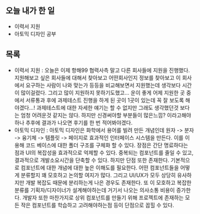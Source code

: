 ## 오늘 내가 한 일
- 이력서 지원
- 아토믹 디자인 공부

## 목록
- 이력서 지원 : 오늘은 이제 항해99 협력사측 말고 다른 회사들에 지원을 진행했다. 지원해보고 싶은 회사들에 대해서 찾아보고 어떤회사인지 정보를 찾아보고 이 회사에서 요구하는 사람이 나와 맞는가 등등을 비교해보면서 지원했는데 생각보다 시간이 많이걸렸다. 그리고 많이 지원하지 못하기도했고... 운이 좋게 어제 지원한 곳 중에서 서류통과 후에 과제테스트 진행을 하게 된 곳이 1곳이 있는데 꼭 잘 보도록 해야겠다...! 과제테스트에 대한 자세한 얘기는 할 수 없지만 그래도 생각했던것 보다는 엄청 어려운것 같지는 않다. 하지만 신경써야할 부분들이 많은느낌? 이라고해야하나 추후에 결과가 나오면 후기를 한 번 적어봐야겠다.
- 아토믹 디자인 : 아토믹 디자인은 화학에서 용어를 빌려 만든 개념인데 원자 -> 분자 -> 융기체 -> 템플릿 -> 페이지로 효과적인 인터페이스 시스템을 만든다. 이를 이용해 코드 베이스에 대한 폴더 구조를 구체화 할 수 있다. 장점은 간단 명료하다는 점과 UI의 복잡성을 효과적으로 억제할 수 있다. 중복되는 컴포넌트를 줄일 수 있고, 결과적으로 개발소요시간을 단축할 수 있다. 하지만 단점 또한 존재한다. 기본적으로 컴포넌트에 대한 개념에 대한 높은 이해도를 필요한다. 어떤 컴포넌트들을 어떻게 분류할지 꽤 모호하고 논의할 여지가 많다. 그리고 UI/UX가 모두 상당히 유사하지만 개발 복잡도 때문에 분리하는게 나은 경우도 존재한다. 또 이 모호하고 복잡한 분류를 기획자/디자이너가 설계해야하는데 거기서 나오는 의사소통 비용이 증가한다. 개발자 또한 마찬가지로 상위 컴포넌트를 만들기 위해 프로젝트에 존재하는 모든 작은 컴포넌트를 학습하고 고려해야하는점 등이 단점으로 꼽힐 수 있다.

